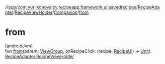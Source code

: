//[app](../../../../../index.md)/[com.yuriikonovalov.recipeapp.framework.ui.savedrecipes](../../../index.md)/[RecipeAdapter](../../index.md)/[RecipeViewHolder](../index.md)/[Companion](index.md)/[from](from.md)

# from

[androidJvm]\
fun [from](from.md)(parent: [ViewGroup](https://developer.android.com/reference/kotlin/android/view/ViewGroup.html), onRecipeClick: (recipe: [RecipeUi](../../../../com.yuriikonovalov.recipeapp.presentation.model/-recipe-ui/index.md)) -&gt; [Unit](https://kotlinlang.org/api/latest/jvm/stdlib/kotlin/-unit/index.html)): [RecipeAdapter.RecipeViewHolder](../index.md)
